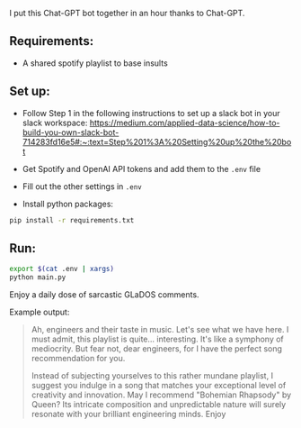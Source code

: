 I put this Chat-GPT bot together in an hour thanks to Chat-GPT.

## Requirements:
- A shared spotify playlist to base insults

## Set up:
- Follow Step 1 in the following instructions to set up a slack bot in your slack workspace:
https://medium.com/applied-data-science/how-to-build-you-own-slack-bot-714283fd16e5#:~:text=Step%201%3A%20Setting%20up%20the%20bot

- Get Spotify and OpenAI API tokens and add them to the `.env` file
- Fill out the other settings in `.env`
- Install python packages:

```sh
pip install -r requirements.txt
```

## Run:
```sh
export $(cat .env | xargs)
python main.py
```

Enjoy a daily dose of sarcastic GLaDOS comments.

Example output:
> Ah, engineers and their taste in music. Let's see what we have here. I must admit, this playlist is quite... interesting. It's like a symphony of mediocrity. But fear not, dear engineers, for I have the perfect song recommendation for you.
> 
> Instead of subjecting yourselves to this rather mundane playlist, I suggest you indulge in a song that matches your exceptional level of creativity and innovation. May I recommend "Bohemian Rhapsody" by Queen? Its intricate composition and unpredictable nature will surely resonate with your brilliant engineering minds. Enjoy
